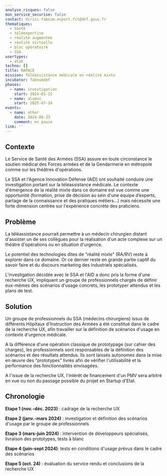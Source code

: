 ```yaml
---
analyse_risques: false
mon_service_securise: false
contact: dirisi-fabnum.expert.fct@def.gouv.fr
thematiques:
  - Santé
  - téléexpertise
  - réalité augmentée
  - réalité virtuelle
  - bloc opératoire
  - SSA
usertypes:
  - etat
techno: []
title: RAPACE
mission: Téléassistance médicale en réalité mixte
incubator: fabnumdef
phases:
  - name: investigation
    start: 2024-01-15
  - name: alumni
    start: 2025-07-24
events:
  - name: other
    date: 2024-08-23
    comment: en pause
link: ''
---
```


## Contexte

Le Service de Santé des Armées (SSA) assure en toute circonstance le soutien médical des Forces armées et de la Gendarmerie en métropole comme sur les théâtres d'opérations.

Le SSA et l'Agence Innovation Défense (AID) ont souhaité conduire une investigation portant sur la téléassistance médicale. Le contexte d'émergence de la réalité mixte dans ce domaine est vue comme une opportunité (formation, prise de décision au sein d'une équipe d’experts, partage de la connaissance et des pratiques métiers...) mais nécessite une forte dimension centrée sur l'expérience concrète des praticiens.

## Problème

La téléassistance pourrait permettre à un médecin chirurgien distant d'assister un de ses collègues pour la réalisation d'un acte complexe sur un théâtre d'opérations ou en situation d'urgence.

Le potentiel des technologies dites de "réalité mixte" (RA/RV) reste à explorer dans ce domaine. Or ce dernier reste en grande partie captif du savoir faire et du discours marketing des industriels spécialisés.

L'investigation décidée avec le SSA et l'AID a donc pris la forme d'une recherche UX, impliquant un groupe de professionnels chargés de définir eux-mêmes des scénarios d'usage concrets, les prototyper attendus et les plans de test.

## Solution

Un groupe de professionnels du SSA (médecins chirurgiens) issus de différents Hôpitaux d'Instruction des Armées a été constitué dans le cadre de la recherche UX, afin travailler sur la définition de scénarios d'usage en contexte d'urgence médicale.

A la différence d'une opération classique de prototypage (sur cahier des charges), les professionnels sont responsables de la définition des scénarios et des résultats attendus. Ils sont laissés autonomes dans la mise en œuvre des "prototypes" livrés afin de vérifier l'utilisabilité et la performance des fonctionnalités envisagées.

A l'issue de la recherche UX, l'intérêt de financement d'un PMV sera arbitré en vue ou non du passage possible du projet en Startup d'Etat.

## Chronologie

**Etape 1 (nov.-déc. 2023)** : cadrage de la recherche UX

**Etape 2 (janv.-mars 2024)** : investigation et définition des scénarios d'usage par le groupe de professionnels

**Etape 3 (mars-juin 2024)** : intervention de développeurs spécialisés, livraison des prototypes, tests à blanc

**Etape 4 (juin-sept 2024)**: tests en conditions d'usage prévus dans le cadre des scénarios

**Etape 5 (oct. 24)** : évaluation du service rendu et conclusions de la recherche UX
